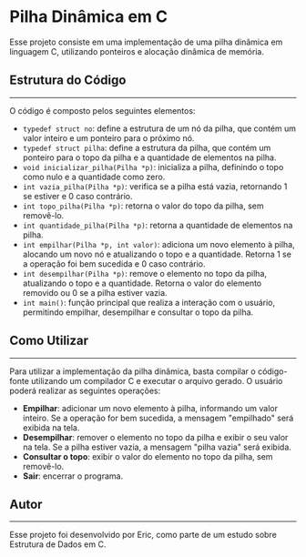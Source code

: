 # Pilha Dinâmica em C
Esse projeto consiste em uma implementação de uma pilha dinâmica em linguagem C, utilizando ponteiros e alocação dinâmica de memória.

## Estrutura do Código
----------------
O código é composto pelos seguintes elementos:

- `typedef struct no`: define a estrutura de um nó da pilha, que contém um valor inteiro e um ponteiro para o próximo nó.
- `typedef struct pilha`: define a estrutura da pilha, que contém um ponteiro para o topo da pilha e a quantidade de elementos na pilha.
- `void inicializar_pilha(Pilha *p)`: inicializa a pilha, definindo o topo como nulo e a quantidade como zero.
- `int vazia_pilha(Pilha *p)`: verifica se a pilha está vazia, retornando 1 se estiver e 0 caso contrário.
- `int topo_pilha(Pilha *p)`: retorna o valor do topo da pilha, sem removê-lo.
- `int quantidade_pilha(Pilha *p)`: retorna a quantidade de elementos na pilha.
- `int empilhar(Pilha *p, int valor)`: adiciona um novo elemento à pilha, alocando um novo nó e atualizando o topo e a quantidade. Retorna 1 se a operação foi bem sucedida e 0 caso contrário.
- `int desempilhar(Pilha *p)`: remove o elemento no topo da pilha, atualizando o topo e a quantidade. Retorna o valor do elemento removido ou 0 se a pilha estiver vazia.
- `int main()`: função principal que realiza a interação com o usuário, permitindo empilhar, desempilhar e consultar o topo da pilha.
## Como Utilizar
--------
Para utilizar a implementação da pilha dinâmica, basta compilar o código-fonte utilizando um compilador C e executar o arquivo gerado. O usuário poderá realizar as seguintes operações:

- **Empilhar**: adicionar um novo elemento à pilha, informando um valor inteiro. Se a operação for bem sucedida, a mensagem "empilhado" será exibida na tela.
- **Desempilhar**: remover o elemento no topo da pilha e exibir o seu valor na tela. Se a pilha estiver vazia, a mensagem "pilha vazia" será exibida.
- **Consultar o topo**: exibir o valor do elemento no topo da pilha, sem removê-lo.
- **Sair**: encerrar o programa.
## Autor  
--------------
Esse projeto foi desenvolvido por Eric, como parte de um estudo sobre Estrutura de Dados  em C.
